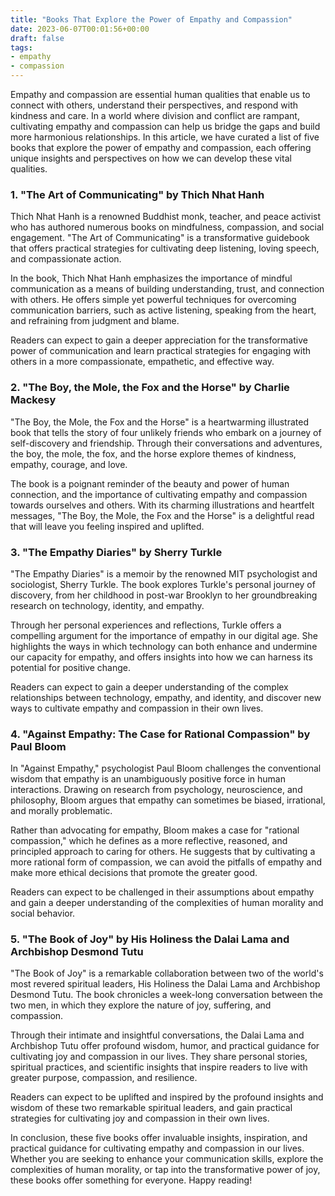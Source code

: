 ```yaml
---
title: "Books That Explore the Power of Empathy and Compassion"
date: 2023-06-07T00:01:56+00:00
draft: false
tags:
- empathy
- compassion
---
```


Empathy and compassion are essential human qualities that enable us to connect with others, understand their perspectives, and respond with kindness and care. In a world where division and conflict are rampant, cultivating empathy and compassion can help us bridge the gaps and build more harmonious relationships. In this article, we have curated a list of five books that explore the power of empathy and compassion, each offering unique insights and perspectives on how we can develop these vital qualities.


### 1. "The Art of Communicating" by Thich Nhat Hanh

Thich Nhat Hanh is a renowned Buddhist monk, teacher, and peace activist who has authored numerous books on mindfulness, compassion, and social engagement. "The Art of Communicating" is a transformative guidebook that offers practical strategies for cultivating deep listening, loving speech, and compassionate action.

In the book, Thich Nhat Hanh emphasizes the importance of mindful communication as a means of building understanding, trust, and connection with others. He offers simple yet powerful techniques for overcoming communication barriers, such as active listening, speaking from the heart, and refraining from judgment and blame.

Readers can expect to gain a deeper appreciation for the transformative power of communication and learn practical strategies for engaging with others in a more compassionate, empathetic, and effective way.

### 2. "The Boy, the Mole, the Fox and the Horse" by Charlie Mackesy

"The Boy, the Mole, the Fox and the Horse" is a heartwarming illustrated book that tells the story of four unlikely friends who embark on a journey of self-discovery and friendship. Through their conversations and adventures, the boy, the mole, the fox, and the horse explore themes of kindness, empathy, courage, and love.

The book is a poignant reminder of the beauty and power of human connection, and the importance of cultivating empathy and compassion towards ourselves and others. With its charming illustrations and heartfelt messages, "The Boy, the Mole, the Fox and the Horse" is a delightful read that will leave you feeling inspired and uplifted.

### 3. "The Empathy Diaries" by Sherry Turkle

"The Empathy Diaries" is a memoir by the renowned MIT psychologist and sociologist, Sherry Turkle. The book explores Turkle's personal journey of discovery, from her childhood in post-war Brooklyn to her groundbreaking research on technology, identity, and empathy.

Through her personal experiences and reflections, Turkle offers a compelling argument for the importance of empathy in our digital age. She highlights the ways in which technology can both enhance and undermine our capacity for empathy, and offers insights into how we can harness its potential for positive change.

Readers can expect to gain a deeper understanding of the complex relationships between technology, empathy, and identity, and discover new ways to cultivate empathy and compassion in their own lives.

### 4. "Against Empathy: The Case for Rational Compassion" by Paul Bloom

In "Against Empathy," psychologist Paul Bloom challenges the conventional wisdom that empathy is an unambiguously positive force in human interactions. Drawing on research from psychology, neuroscience, and philosophy, Bloom argues that empathy can sometimes be biased, irrational, and morally problematic.

Rather than advocating for empathy, Bloom makes a case for "rational compassion," which he defines as a more reflective, reasoned, and principled approach to caring for others. He suggests that by cultivating a more rational form of compassion, we can avoid the pitfalls of empathy and make more ethical decisions that promote the greater good.

Readers can expect to be challenged in their assumptions about empathy and gain a deeper understanding of the complexities of human morality and social behavior.

### 5. "The Book of Joy" by His Holiness the Dalai Lama and Archbishop Desmond Tutu

"The Book of Joy" is a remarkable collaboration between two of the world's most revered spiritual leaders, His Holiness the Dalai Lama and Archbishop Desmond Tutu. The book chronicles a week-long conversation between the two men, in which they explore the nature of joy, suffering, and compassion.

Through their intimate and insightful conversations, the Dalai Lama and Archbishop Tutu offer profound wisdom, humor, and practical guidance for cultivating joy and compassion in our lives. They share personal stories, spiritual practices, and scientific insights that inspire readers to live with greater purpose, compassion, and resilience.

Readers can expect to be uplifted and inspired by the profound insights and wisdom of these two remarkable spiritual leaders, and gain practical strategies for cultivating joy and compassion in their own lives.

In conclusion, these five books offer invaluable insights, inspiration, and practical guidance for cultivating empathy and compassion in our lives. Whether you are seeking to enhance your communication skills, explore the complexities of human morality, or tap into the transformative power of joy, these books offer something for everyone. Happy reading!